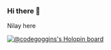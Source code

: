 ### Hi there 👋

Nilay here 

[![@codegoggins's Holopin board](https://holopin.me/codegoggins)](https://holopin.io/@codegoggins)
<!--
**codegoggins/codegoggins** is a ✨ _special_ ✨ repository because its `README.md` (this file) appears on your GitHub profile.

Here are some ideas to get you started:

- 🔭 I’m currently working on ...
- 🌱 I’m currently learning ...
- 👯 I’m looking to collaborate on ...
- 🤔 I’m looking for help with ...
- 💬 Ask me about ...
- 📫 How to reach me: ...
- 😄 Pronouns: ...
- ⚡ Fun fact: ...
-->
